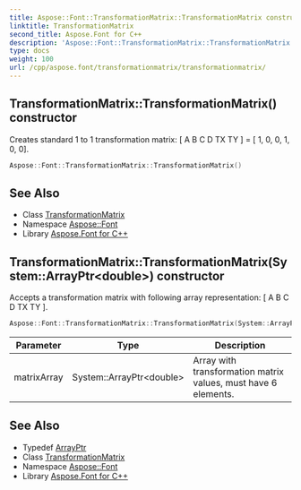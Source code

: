 ```yaml
---
title: Aspose::Font::TransformationMatrix::TransformationMatrix constructor
linktitle: TransformationMatrix
second_title: Aspose.Font for C++
description: 'Aspose::Font::TransformationMatrix::TransformationMatrix constructor. Creates standard 1 to 1 transformation matrix: [ A B C D TX TY ] = [ 1, 0, 0, 1, 0, 0] in C++.'
type: docs
weight: 100
url: /cpp/aspose.font/transformationmatrix/transformationmatrix/
---
```

## TransformationMatrix::TransformationMatrix() constructor


Creates standard 1 to 1 transformation matrix: [ A B C D TX TY ] = [ 1, 0, 0, 1, 0, 0].

```cpp
Aspose::Font::TransformationMatrix::TransformationMatrix()
```

## See Also

* Class [TransformationMatrix](../)
* Namespace [Aspose::Font](../../)
* Library [Aspose.Font for C++](../../../)
## TransformationMatrix::TransformationMatrix(System::ArrayPtr\<double\>) constructor


Accepts a transformation matrix with following array representation: [ A B C D TX TY ].

```cpp
Aspose::Font::TransformationMatrix::TransformationMatrix(System::ArrayPtr<double> matrixArray)
```


| Parameter | Type | Description |
| --- | --- | --- |
| matrixArray | System::ArrayPtr\<double\> | Array with transformation matrix values, must have 6 elements. |

## See Also

* Typedef [ArrayPtr](../../../system/arrayptr/)
* Class [TransformationMatrix](../)
* Namespace [Aspose::Font](../../)
* Library [Aspose.Font for C++](../../../)
